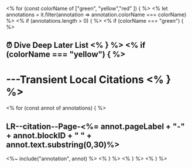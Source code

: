 <% for (const colorName of ["green", "yellow","red" ]) { %> <% let annotations = it.filter(annotation => annotation.colorName === colorName) %> <% if (annotations.length > 0) { %> <% if (colorName === "green") { %>

## ⏰ Dive Deep Later List <% } %> <% if (colorName === "yellow") { %>

# ---Transient Local Citations <% } %>

<% for (const annot of annotations) { %>

## LR--citation--Page-<%= annot.pageLabel + "-" + annot.blockID + " " + annot.text.substring(0,30)%>

<%~ include("annotation", annot) %>
<% } %> <% } %> <% } %>
